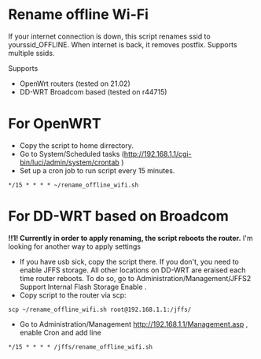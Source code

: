 # Rename offline Wi-Fi
If your internet connection is down, this script renames ssid to yourssid_OFFLINE. When internet is back, it removes postfix. Supports multiple ssids.

Supports 
* OpenWrt routers (tested on 21.02) 
* DD-WRT Broadcom based (tested on r44715)

# For OpenWRT
* Copy the script to home dirrectory. 
* Go to System/Scheduled tasks (http://192.168.1.1/cgi-bin/luci/admin/system/crontab )
* Set up a cron job to run script every 15 minutes. 
```
*/15 * * * * ~/rename_offline_wifi.sh
```

# For DD-WRT based on Broadcom
**!!1! Currently in order to apply renaming, the script reboots the router.** I'm looking for another way to apply settings
* If you have usb sick, copy the script there. If you don't, you need to enable JFFS storage. All other locations on DD-WRT are eraised each time router reboots. To do so, go to Administration/Management/JFFS2 Support Internal Flash Storage Enable .
* Copy script to the router via scp:

```
scp ~/rename_offline_wifi.sh root@192.168.1.1:/jffs/
```
* Go to Administration/Management http://192.168.1.1/Management.asp , enable Cron and add line 

```
*/15 * * * * /jffs/rename_offline_wifi.sh
```
